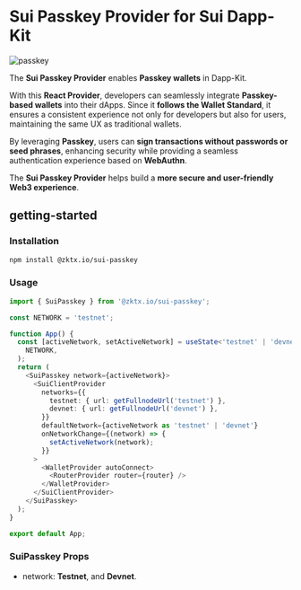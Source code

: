 # Sui Passkey Provider for Sui Dapp-Kit

![passkey](https://docs.zktx.io/images/sui-passkey.png)

The **Sui Passkey Provider** enables **Passkey wallets** in Dapp-Kit.

With this **React Provider**, developers can seamlessly integrate **Passkey-based wallets** into their dApps. Since it **follows the Wallet Standard**, it ensures a consistent experience not only for developers but also for users, maintaining the same UX as traditional wallets.

By leveraging **Passkey**, users can **sign transactions without passwords or seed phrases**, enhancing security while providing a seamless authentication experience based on **WebAuthn**.

The **Sui Passkey Provider** helps build a **more secure and user-friendly Web3 experience**.

## getting-started

### Installation

```bash
npm install @zktx.io/sui-passkey
```

### Usage
```typescript
import { SuiPasskey } from '@zktx.io/sui-passkey';

const NETWORK = 'testnet';

function App() {
  const [activeNetwork, setActiveNetwork] = useState<'testnet' | 'devnet'>(
    NETWORK,
  );
  return (
    <SuiPasskey network={activeNetwork}>
      <SuiClientProvider
        networks={{
          testnet: { url: getFullnodeUrl('testnet') },
          devnet: { url: getFullnodeUrl('devnet') },
        }}
        defaultNetwork={activeNetwork as 'testnet' | 'devnet'}
        onNetworkChange={(network) => {
          setActiveNetwork(network);
        }}
      >
        <WalletProvider autoConnect>
          <RouterProvider router={router} />
        </WalletProvider>
      </SuiClientProvider>
    </SuiPasskey>
  );
}

export default App;
```

### SuiPasskey Props

* network: **Testnet**, and **Devnet**.